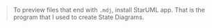 > To preview files that end with `.mdj`, install StarUML app.
That is the program that I used to create State Diagrams.
